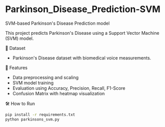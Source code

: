 # Parkinson_Disease_Prediction-SVM
SVM-based Parkinson's Disease Prediction model

This project predicts Parkinson's Disease using a Support Vector Machine (SVM) model.

 📁 Dataset
- Parkinson's Disease dataset with biomedical voice measurements.

 🚀 Features
- Data preprocessing and scaling
- SVM model training
- Evaluation using Accuracy, Precision, Recall, F1-Score
- Confusion Matrix with heatmap visualization

🛠️ How to Run
```bash
pip install -r requirements.txt
python parkinsons_svm.py
